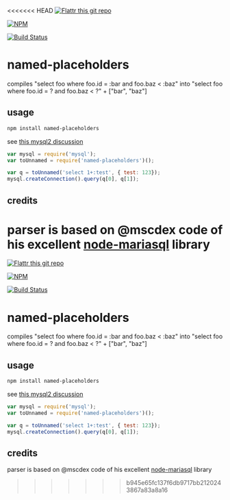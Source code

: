 <<<<<<< HEAD
[![Flattr this git repo](http://api.flattr.com/button/flattr-badge-large.png)](https://flattr.com/submit/auto?user_id=sidorares&url=https://github.com/sidorares/named-placeholders&title=named-placeholders&language=&tags=github&category=software)

[![NPM](https://nodei.co/npm/named-placeholders.png?downloads=true&stars=true)](https://nodei.co/npm/named-placeholders/)

[![Build Status](https://secure.travis-ci.org/sidorares/named-placeholders.png)](http://travis-ci.org/sidorares/named-placeholders)

# named-placeholders

compiles "select foo where foo.id = :bar and foo.baz < :baz" into "select foo where foo.id = ? and foo.baz < ?" + ["bar", "baz"]

## usage

```sh
npm install named-placeholders
```

see [this mysql2 discussion](https://github.com/sidorares/node-mysql2/issues/117)

```js
var mysql = require('mysql');
var toUnnamed = require('named-placeholders')();

var q = toUnnamed('select 1+:test', { test: 123});
mysql.createConnection().query(q[0], q[1]);
```

## credits

parser is based on @mscdex code of his excellent [node-mariasql](https://github.com/mscdex/node-mariasql) library
=======
[![Flattr this git repo](http://api.flattr.com/button/flattr-badge-large.png)](https://flattr.com/submit/auto?user_id=sidorares&url=https://github.com/sidorares/named-placeholders&title=named-placeholders&language=&tags=github&category=software)

[![NPM](https://nodei.co/npm/named-placeholders.png?downloads=true&stars=true)](https://nodei.co/npm/named-placeholders/)

[![Build Status](https://secure.travis-ci.org/sidorares/named-placeholders.png)](http://travis-ci.org/sidorares/named-placeholders)

# named-placeholders

compiles "select foo where foo.id = :bar and foo.baz < :baz" into "select foo where foo.id = ? and foo.baz < ?" + ["bar", "baz"]

## usage

```sh
npm install named-placeholders
```

see [this mysql2 discussion](https://github.com/sidorares/node-mysql2/issues/117)

```js
var mysql = require('mysql');
var toUnnamed = require('named-placeholders')();

var q = toUnnamed('select 1+:test', { test: 123});
mysql.createConnection().query(q[0], q[1]);
```

## credits

parser is based on @mscdex code of his excellent [node-mariasql](https://github.com/mscdex/node-mariasql) library
>>>>>>> b945e65fc137f6db9717bb2120243867a83a8a16

